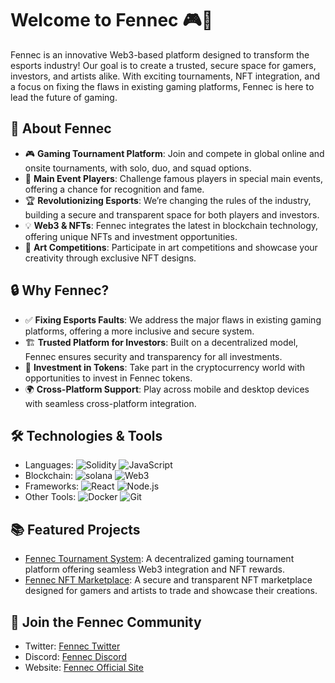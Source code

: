 # Welcome to Fennec 🎮🦊

Fennec is an innovative Web3-based platform designed to transform the esports industry! Our goal is to create a trusted, secure space for gamers, investors, and artists alike. With exciting tournaments, NFT integration, and a focus on fixing the flaws in existing gaming platforms, Fennec is here to lead the future of gaming.

## 🚀 About Fennec
- 🎮 **Gaming Tournament Platform**: Join and compete in global online and onsite tournaments, with solo, duo, and squad options.
- 🌟 **Main Event Players**: Challenge famous players in special main events, offering a chance for recognition and fame.
- 🏆 **Revolutionizing Esports**: We’re changing the rules of the industry, building a secure and transparent space for both players and investors.
- 💡 **Web3 & NFTs**: Fennec integrates the latest in blockchain technology, offering unique NFTs and investment opportunities.
- 🎨 **Art Competitions**: Participate in art competitions and showcase your creativity through exclusive NFT designs.

## 🔒 Why Fennec?
- ✅ **Fixing Esports Faults**: We address the major flaws in existing gaming platforms, offering a more inclusive and secure system.
- 🏗 **Trusted Platform for Investors**: Built on a decentralized model, Fennec ensures security and transparency for all investments.
- 💼 **Investment in Tokens**: Take part in the cryptocurrency world with opportunities to invest in Fennec tokens.
- 🌍 **Cross-Platform Support**: Play across mobile and desktop devices with seamless cross-platform integration.

## 🛠️ Technologies & Tools
- Languages: ![Solidity](https://img.shields.io/badge/-Solidity-333?style=flat&logo=solidity) ![JavaScript](https://img.shields.io/badge/-JavaScript-333?style=flat&logo=javascript)
- Blockchain: ![solana](https://img.shields.io/badge/-Ethereum-333?style=flat&logo=ethereum) ![Web3](https://img.shields.io/badge/-Web3-333?style=flat&logo=web3.js)
- Frameworks: ![React](https://img.shields.io/badge/-React-333?style=flat&logo=react) ![Node.js](https://img.shields.io/badge/-Node.js-333?style=flat&logo=node.js)
- Other Tools: ![Docker](https://img.shields.io/badge/-Docker-333?style=flat&logo=docker) ![Git](https://img.shields.io/badge/-Git-333?style=flat&logo=git)

## 📚 Featured Projects
- [Fennec Tournament System](https://github.com/fennec-project/tournament-system): A decentralized gaming tournament platform offering seamless Web3 integration and NFT rewards.
- [Fennec NFT Marketplace](https://github.com/fennec-project/nft-marketplace): A secure and transparent NFT marketplace designed for gamers and artists to trade and showcase their creations.

## 🤝 Join the Fennec Community
- Twitter: [Fennec Twitter](https://twitter.com/@fennecworldwide)
- Discord: [Fennec Discord](https://discord.gg/zffkpmTC)
- Website: [Fennec Official Site](https://www.fennecfnc.org)

